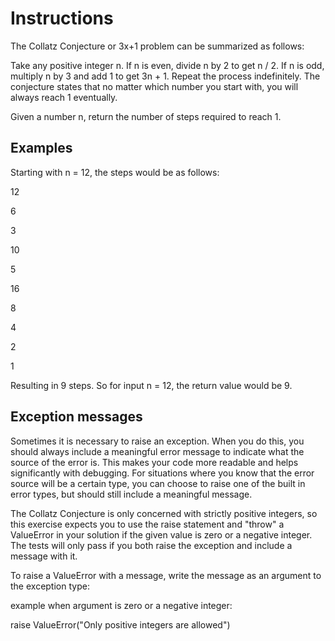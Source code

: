 # Instructions
The Collatz Conjecture or 3x+1 problem can be summarized as follows:

Take any positive integer n. If n is even, divide n by 2 to get n / 2. If n is odd, multiply n by 3 and add 1 to get 3n + 1. Repeat the process indefinitely. The conjecture states that no matter which number you start with, you will always reach 1 eventually.

Given a number n, return the number of steps required to reach 1.

## Examples
Starting with n = 12, the steps would be as follows:

12

6

3

10

5

16

8

4

2

1

Resulting in 9 steps. So for input n = 12, the return value would be 9.

## Exception messages
Sometimes it is necessary to raise an exception. When you do this, you should always include a meaningful error message to indicate what the source of the error is. This makes your code more readable and helps significantly with debugging. For situations where you know that the error source will be a certain type, you can choose to raise one of the built in error types, but should still include a meaningful message.

The Collatz Conjecture is only concerned with strictly positive integers, so this exercise expects you to use the raise statement and "throw" a ValueError in your solution if the given value is zero or a negative integer. The tests will only pass if you both raise the exception and include a message with it.

To raise a ValueError with a message, write the message as an argument to the exception type:

example when argument is zero or a negative integer:

raise ValueError("Only positive integers are allowed")

